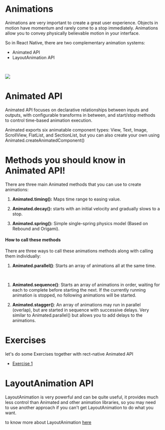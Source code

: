 # Animations

Animations are very important to create a great user experience. Objects in motion have momentum and rarely come to a stop immediately. Animations allow you to convey physically believable motion in your interface.

So in React Native, there are two complementary animation systems:

- Animated API
- LayoutAnimation API

<br>

![](https://miro.medium.com/max/480/1*bB-d47zxIFGYdm9Hx76ueg.gif)

# Animated API

Animated API focuses on declarative relationships between inputs and outputs, with configurable transforms in between, and start/stop methods to control time-based animation execution.

Animated exports six animatable component types:
View, Text, Image, ScrollView, FlatList, and SectionList, but you can also create your own using Animated.createAnimatedComponent()

# Methods you should know in Animated API!

There are three main Animated methods that you can use to create animations:

1.  **Animated.timing():** Maps time range to easing value.

1.  **Animated.decay():** starts with an initial velocity and gradually slows to a stop.

1.  **Animated.spring():** Simple single-spring physics model (Based on Rebound and Origami).

#### How to call these methods

There are three ways to call these animations methods along with calling them individually:

1. **Animated.parallel()**: Starts an array of animations all at the same time.

<br>

1. **Animated.sequence()**: Starts an array of animations in order, waiting for each to complete before starting the next. If the currently running animation is stopped, no following animations will be started.
   <br>

1. **Animated.stagger()**: An array of animations may run in parallel (overlap), but are started in sequence with successive delays. Very similar to Animated.parallel() but allows you to add delays to the animations.

# Exercises

let's do some Exercises together with rect-native Animated API

- [Exercise 1](./Exercise1)

# LayoutAnimation API

LayoutAnimation is very powerful and can be quite useful, it provides much less control than Animated and other animation libraries, so you may need to use another approach if you can't get LayoutAnimation to do what you want.

to know more about LayoutAnimation [here](https://github.com/facebook/react-native/blob/master/Libraries/LayoutAnimation/LayoutAnimation.js)
